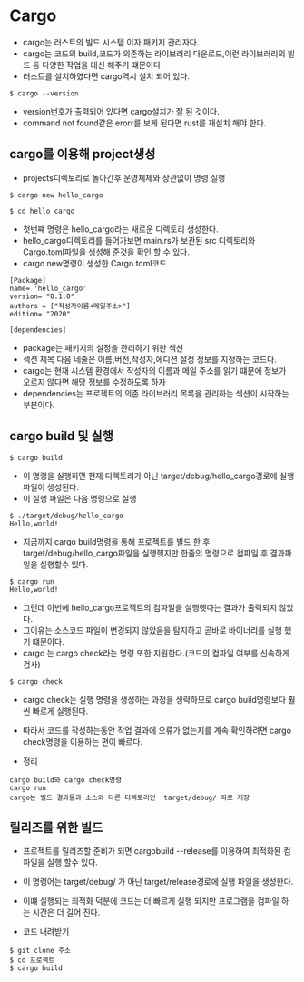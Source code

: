 # Cargo

- cargo는 러스트의 빌드 시스템 이자 패키지 관리자다.
- cargo는 코드의 build,코드가 의존하는 라이브러리 다운로드,이런 라이브러리의 빌드 등 다양한 작업을 대신 해주기 떄문이다
- 러스트를 설치하였다면 cargo역시 설치 되어 있다.

```
$ cargo --version
```

- version번호가 출력되어 있다면 cargo설치가 잘 된 것이다.
- command not found같은 erorr를 보게 된다면 rust를 재설치 해야 한다.

## cargo를 이용해 project생성

- projects디렉토리로 돌아간후 운영체제와 상관없이 명령 실행

```
$ cargo new hello_cargo

$ cd hello_cargo
```

- 첫번쨰 명령은 hello_cargo라는 새로운 디렉토리 생성한다.
- hello_cargo디렉토리를 들어가보면 main.rs가 보관된 src 디렉토리와 Cargo.toml파일을 생성해 준것을 확인 할 수 있다.
- cargo new명령이 생성한 Cargo.toml코드

```
[Package]
name= 'hello_cargo'
version= "0.1.0"
authors = ["작성자이름<메일주소>"]
edition= "2020"

[dependencies]
```

- package는 패키지의 설정을 관리하기 위한 섹션
- 섹션 제목 다음 네줄은 이름,버전,작성자,에디션 설정 정보를 지정하는 코드다.
- cargo는 현재 시스템 환경에서 작성자의 이름과 메일 주소를 읽기 떄문에 정보가 오르지 않다면 해당 정보를 수정하도록 하자
- dependencies는 프로젝트의 의존 라이브러리 목록을 관리하는 섹션이 시작하는 부분이다.

## cargo build 및 실행

```
$ cargo build
```

- 이 명령을 실행하면 현재 디렉토리가 아닌 target/debug/hello_cargo경로에 실행 파일이 생성된다.
- 이 실행 파일은 다음 명령으로 실행

```
$ ./target/debug/hello_cargo
Hello,world!
```

- 지금까지 cargo build명령을 통해 프로젝트를 빌드 한 후 target/debug/hello_cargo파일을 실행햇지만 한줄의 명령으로 컴파일 후 결과파일을 실행할수 있다.

```
$ cargo run
Hello,world!
```

- 그런데 이번에 hello_cargo프로젝트의 컴파일을 실행햇다는 결과가 출력되지 않았다.
- 그이유는 소스코드 파일이 변경되지 않았음을 탐지하고 곧바로 바이너리를 실행 했기 떄문이다.
- cargo 는 cargo check라는 명령 또한 지원한다.(코드의 컴파일 여부를 신속하게 검사)

```
$ cargo check
```

- cargo check는 실행 명령을 생성하는 과정을 생략하므로 cargo build명령보다 훨씬 빠르게 실행된다.

- 따라서 코드를 작성하는동안 작업 결과에 오류가 없는지를 계속 확인하려면 cargo check명령을 이용하는 편이 빠르다.
- 정리

```
cargo build와 cargo check명령
cargo run
cargo는 빌드 결과물과 소스와 다른 디렉토리인  target/debug/ 따로 저장
```

## 릴리즈를 위한 빌드

- 프로젝트를 릴리즈할 준비가 되면 cargobuild --release를 이용하여 최적화된 컴파일을 실행 할수 있다.

- 이 명령어는 target/debug/ 가 아닌 target/release경로에 실행 파일을 생성한다.
- 이떄 실행되는 최적화 덕분에 코드는 더 빠르게 실행 되지만 프로그램을 컴파일 하는 시간은 더 길어 진다.

- 코드 내려받기

```
$ git clone 주소
$ cd 프로젝트
$ cargo build
```
